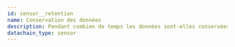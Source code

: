 ```yaml
---
id: sensor__retention
name: Conservation des données
description: Pendant combien de temps les données sont-elles conservées ?
datachain_type: sensor
---
```

